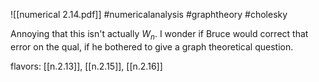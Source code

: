 ![[numerical 2.14.pdf]] #numericalanalysis #graphtheory  #cholesky 

Annoying that this isn't actually $W_n$. I wonder if Bruce would correct that error on the qual, if he bothered to give a graph theoretical question.

flavors: [[n.2.13]], [[n.2.15]], [[n.2.16]]